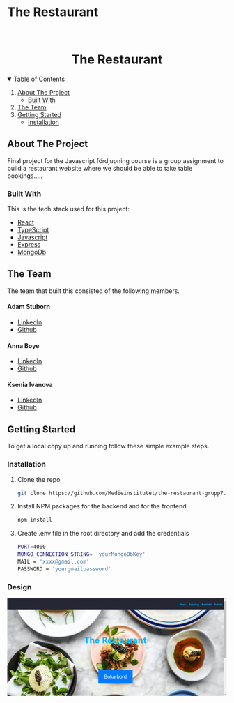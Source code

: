 <!-- [![Review Assignment Due Date](https://classroom.github.com/assets/deadline-readme-button-24ddc0f5d75046c5622901739e7c5dd533143b0c8e959d652212380cedb1ea36.svg)](https://classroom.github.com/a/hi08v2nl)
[![Open in Visual Studio Code](https://classroom.github.com/assets/open-in-vscode-718a45dd9cf7e7f842a935f5ebbe5719a5e09af4491e668f4dbf3b35d5cca122.svg)](https://classroom.github.com/online_ide?assignment_repo_id=11260119&assignment_repo_type=AssignmentRepo)

 -->

# The Restaurant

<!-- PROJECT LOGO -->
<br />
<p align="center">

  <h1 align="center">The Restaurant</h1>

</p>

<!-- TABLE OF CONTENTS -->
<details open="open">
  <summary>Table of Contents</summary>
  <ol>
    <li>
      <a href="#about-the-project">About The Project</a>
      <ul>
        <li><a href="#built-with">Built With</a></li>
      </ul>
    </li>
    <li><a href="#the-team">The Team</a></li>
    <li>
      <a href="#getting-started">Getting Started</a>
      <ul>
      <li><a href="#installation">Installation</a></li>
      </ul>
    </li>
  </ol>
</details>

<!-- ABOUT THE PROJECT -->

## About The Project

Final project for the Javascript fördjupning course is a group assignment to build a restaurant website where we should be able to take table bookings.....

### Built With

This is the tech stack used for this project:

- [React](https://www.https://react.dev/)
- [TypeScript](https://www.typescriptlang.org/)
- [Javascript](https://www.javascript.com/)
- [Express](https://expressjs.com/)
- [MongoDb](https://www.mongodb.com/)

## The Team

The team that built this consisted of the following members.

#### Adam Stuborn

- [LinkedIn](https://www.linkedin.com/in/adam-stuborn-8b61a524b/)
- [Github](https://github.com/Stuuben)

#### Anna Boye

- [LinkedIn](https://www.linkedin.com/in/anna-boye-158802219/)
- [Github](https://github.com/annaboye)

#### Ksenia Ivanova

- [LinkedIn](https://www.linkedin.com/in/ksivanova/)
- [Github](https://github.com/kseniiaivanova)

<!-- GETTING STARTED -->

## Getting Started

To get a local copy up and running follow these simple example steps.

### Installation

1. Clone the repo

   ```sh
   git clone https://github.com/Medieinstitutet/the-restaurant-grupp7.git
   ```

2. Install NPM packages for the backend and for the frontend

   ```sh
   npm install
   ```

3. Create .env file in the root directory and add the credentials

   ```sh
   PORT=4000
   MONGO_CONNECTION_STRING= 'yourMongoDbKey'
   MAIL = 'xxxx@gmail.com'
   PASSWORD = 'yourgmailpassword'
   ```

### Design

<img src="./fed22s-therestaurant/src/assets/The Restaurant.png" alt="The Restaurant">
